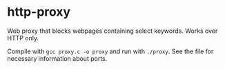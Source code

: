 # http-proxy
Web proxy that blocks webpages containing select keywords. Works over HTTP only.

Compile with `gcc proxy.c -o proxy` and run with `./proxy`. See the file for necessary information about ports.
